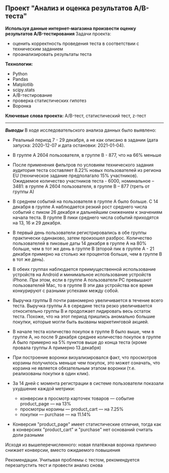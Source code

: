 ## Проект "Анализ и оценка результатов A/B-теста"

<b>Используя данные интернет-магазина произвести оценку результатов A/B-тестирования </b>
Задачи проекта:
* оценить корректность проведения теста в соответствии с техническим заданием
* проанализировать результаты теста



<b>Технологии:</b> 
- Python
- Pandas
- Matplotlib
- scipy.stats
- A/B-тестирование
- проверка статистических гипотез
- Воронка

<b>Ключевые слова проекта:</b> A/B-тест, статистический тест, z-тест
<hr>

<b><i>Выводы</i></b>
В ходе исследовательского анализа данных было выявлено:

* Реальный период 7 - 29 декабря, а не как описано в задании (дата запуска: 2020-12-07 и дата остановки: 2021-01-04).

* В группе А 2604 пользователя, в группе В - 877, что на 66% меньше

* После применения фильтров по условиям технического задания аудитория теста составляет 8.22% новых пользователей из региона EU (техническое задание предполагало 15% участников). Ожидаемое количество участников теста - 6000, номинальное – 3481: в группе А 2604 пользователя, в группе В – 877 (треть от группы А)

* В среднем событий на пользователя в группе А было больше. С 14 декабря в группе А наблюдается резкий рост среднего числа событий с пиком 26 декабря и дальнейшим снижением к значениям начала теста. В группе В пики среднего числа событий приходятся на 13, 16 и 29 декабря.

* В первый день пользователи регистрировались в обе группы практически одинаково, затем произошел разброс. Количество пользователей в пиковые даты 14 декабря в группе А на 80% больше, чем в тот же день в группе В (второй пик в группе А - 21 декабря примерно на столько же процентов больше, чем в группе В в тот же день).

* В обеих группах наблюдается преимущественной использование устройств на Android и минимальное использование устройств iPhone. При этом, если в группе А пользователи PC превышают пользователей Mac, то в группе B эти два устройства все время конкурируют с разными успехами между собой.

* Выручка группы B почти равномерно увеличивается в течение всего теста. Выручка группы A в середине теста резко увеличивается относительно группы B и продолжает лидировать весь остаток теста. Похоже, что на этот период пришлись аномально большие покупки, которые могли быть вызваны маркетинговой акцией.

* В начале теста количество покупок в группе B было выше, чем в группе A, но после 9 декабря среднее количество покупок в группе А было примерно на 5% пунктов выше до конца теста (кроме провала группы А примерно 13 декабря)

* При построение воронки визуализировался факт, что просмотров корзины получилось меньше чем покупок, это может означать, что корзина не является обязательным этапом воронки (т.е. реализованы покупки в один клик).

* За 14 дней с момента регистрации в системе пользователи показали ухудшение каждой метрики:
	* конверсии в просмотр карточек товаров — событие product_page — на 13%
	* просмотры корзины — product_cart — на 7.25%
	* покупки — purchase — на 11.14%
* Конверсия "product_page" имеет статистические отличия, тогда как в конверсиях "product_cart" и "purchase" нет оснований считать доли разными

Исходя из вышеперечисленного: новая платёжная воронка прилично снижает конверсии, вместо ожидаемого повышения

Рекомендации. Учитывая проблемы с тестом, рекомендуется перезапустить тест и провести анализ снова


